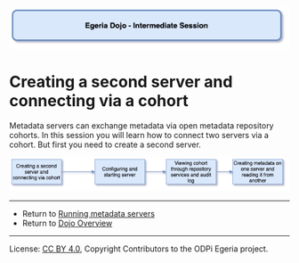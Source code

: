 <!-- SPDX-License-Identifier: CC-BY-4.0 -->
<!-- Copyright Contributors to the ODPi Egeria project 2020. -->

![Blue - Intermediate sessions](egeria-dojo-session-coding-blue-intermediate-session.png)

# Creating a second server and connecting via a cohort

Metadata servers can exchange metadata via open metadata repository cohorts.
In this session you will learn how to connect two servers via a cohort.
But first you need to create a second server.

![Second Server Content](egeria-dojo-day-1-3-2-4-second-server.png)


----

* Return to [Running metadata servers](egeria-dojo-day-1-3-2-running-metadata-servers.md)
* Return to [Dojo Overview](.)

----
License: [CC BY 4.0](https://creativecommons.org/licenses/by/4.0/),
Copyright Contributors to the ODPi Egeria project.